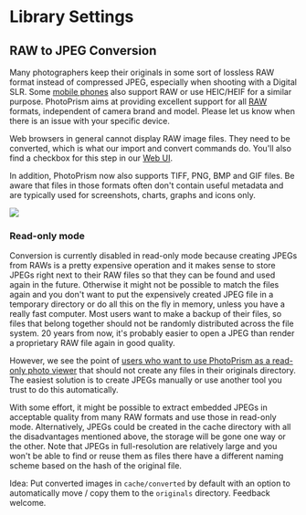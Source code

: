 # Library Settings #

## RAW to JPEG Conversion ##

Many photographers keep their originals in some sort of lossless RAW format instead of compressed JPEG, especially when shooting with a Digital SLR. Some [mobile phones](https://www.fredericpaulussen.be/how-to-raw-photos-huawei-p30-pro/) also support RAW or use HEIC/HEIF for a similar purpose. PhotoPrism aims at providing excellent support for all [RAW](https://en.wikipedia.org/wiki/Raw_image_format) formats, independent of camera brand and model. Please let us know when there is an issue with your specific device.

Web browsers in general cannot display RAW image files. They need to be converted, which is what our import and convert commands do. You'll also find a checkbox for this step in our [Web UI](ui.md).

In addition, PhotoPrism now also supports TIFF, PNG, BMP and GIF files. Be aware that files in those formats often don't contain useful metadata and are typically used for screenshots, charts, graphs and icons only.

![](https://pbs.twimg.com/media/EPd-Lp1WAAYYBzs?format=png&name=large)

### Read-only mode ###

Conversion is currently disabled in read-only mode because creating JPEGs from RAWs is a pretty expensive operation and it makes sense to store JPEGs right next to their RAW files so that they can be found and used again in the future. Otherwise it might not be possible to match the files again and you don't want to put the expensively created JPEG file in a temporary directory or do all this on the fly in memory, unless you have a really fast computer. Most users want to make a backup of their files, so files that belong together should not be randomly distributed across the file system. 20 years from now, it's probably easier to open a JPEG than render a proprietary RAW file again in good quality.

However, we see the point of [users who want to use PhotoPrism as a read-only photo viewer](https://github.com/photoprism/photoprism/issues/189) that should not create any files in their originals directory. The easiest solution is to create JPEGs manually or use another tool you trust to do this automatically.

With some effort, it might be possible to extract embedded JPEGs in acceptable quality from many RAW formats and use those in read-only mode. Alternatively, JPEGs could be created in the cache directory with all the disadvantages mentioned above, the storage will be gone one way or the other. Note that JPEGs in full-resolution are relatively large and you won't be able to find or reuse them as files there have a different naming scheme based on the hash of the original file.

Idea: Put converted images in `cache/converted` by default with an option to automatically move / copy them to the `originals` directory. Feedback welcome.
